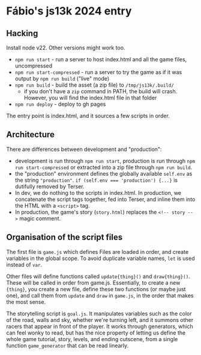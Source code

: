 # Fábio's js13k 2024 entry

## Hacking

Install node v22. Other versions might work too.

 - `npm run start` - run a server to host index.html and all the game files, uncompressed
 - `npm run start-compressed` - run a server to try the game as if it was output by `npm run build` ("live" mode)
 - `npm run build` - build the asset (a zip file) to `/tmp/js13k/.build/`
    - if you don't have a `zip` command in PATH, the build will crash. However, you will find the index.html file in that folder
 - `npm run deploy` - deploy to gh pages

The entry point is index.html, and it sources a few scripts in order.

## Architecture

There are differences between development and "production":
 - development is run through `npm run start`, production is run through `npm run start-compressed` or extracted into a zip file through `npm run build`.
 - the "production" environment defines the globally available `self.env` as the string `"production"`. `if (self.env === 'production') {...}` is dutifully removed by Terser.
 - In dev, we do nothing to the scripts in index.html. In production, we concatenate the script tags together, fed into Terser, and inline them into the HTML with a `<script>` tag.
 - In production, the game's story (`story.html`) replaces the `<!-- story -->` magic comment.

## Organisation of the script files

The first file is `game.js` which defines Files are loaded in order, and create variables in the global scope. To avoid duplicate variable names, `let` is used instead of `var`.

Other files will define functions called `update{thing}()` and `draw{thing}()`. These will be called in order from game.js. Essentially, to create a new `{thing}`, you create a new file, define these two functions (or maybe just one), and call them from `update` and `draw` in `game.js`, in the order that makes the most sense.

The storytelling script is `goal.js`. It manipulates variables such as the color of the road, walls and sky, whether we're turning left, and it summons other racers that appear in front of the player. It works through generators, which can feel wonky to read, but has the nice property of letting us define the whole game tutorial, story, levels, and ending cutscene, from a single function `game_generator` that can be read linearly.

